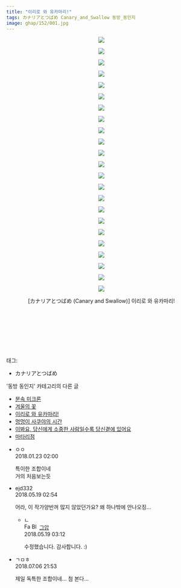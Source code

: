 ```yaml
---
title: "이리로 와 유카마리!"
tags: カナリアとつばめ Canary_and_Swallow 동방_동인지
image: ghap/152/001.jpg
---
```

<div class="article">
<p style="text-align: center; clear: none; float: none;"><img src="{{ site.nasurl }}/ghap/152/001.jpg"/></p>
<p style="text-align: center; clear: none; float: none;"><img src="{{ site.nasurl }}/ghap/152/002.jpg"/></p>
<p style="text-align: center; clear: none; float: none;"><img src="{{ site.nasurl }}/ghap/152/003.jpg"/></p>
<p style="text-align: center; clear: none; float: none;"><img src="{{ site.nasurl }}/ghap/152/004.jpg"/></p>
<p style="text-align: center; clear: none; float: none;"><img src="{{ site.nasurl }}/ghap/152/005.jpg"/></p>
<p style="text-align: center; clear: none; float: none;"><img src="{{ site.nasurl }}/ghap/152/006.jpg"/></p>
<p style="text-align: center; clear: none; float: none;"><img src="{{ site.nasurl }}/ghap/152/007.jpg"/></p>
<p style="text-align: center; clear: none; float: none;"><img src="{{ site.nasurl }}/ghap/152/008.jpg"/></p>
<p style="text-align: center; clear: none; float: none;"><img src="{{ site.nasurl }}/ghap/152/009.jpg"/></p>
<p style="text-align: center; clear: none; float: none;"><img src="{{ site.nasurl }}/ghap/152/010.jpg"/></p>
<p style="text-align: center; clear: none; float: none;"><img src="{{ site.nasurl }}/ghap/152/011.jpg"/></p>
<p style="text-align: center; clear: none; float: none;"><img src="{{ site.nasurl }}/ghap/152/012.jpg"/></p>
<p style="text-align: center; clear: none; float: none;"><img src="{{ site.nasurl }}/ghap/152/013.jpg"/></p>
<p style="text-align: center; clear: none; float: none;"><img src="{{ site.nasurl }}/ghap/152/014.jpg"/></p>
<p style="text-align: center; clear: none; float: none;"><img src="{{ site.nasurl }}/ghap/152/015.jpg"/></p>
<p style="text-align: center; clear: none; float: none;"><img src="{{ site.nasurl }}/ghap/152/016.jpg"/></p>
<p style="text-align: center; clear: none; float: none;"><img src="{{ site.nasurl }}/ghap/152/017.jpg"/></p>
<p style="text-align: center; clear: none; float: none;"><img src="{{ site.nasurl }}/ghap/152/018.jpg"/></p>
<p style="text-align: center; clear: none; float: none;"><img src="{{ site.nasurl }}/ghap/152/019.jpg"/></p>
<p style="text-align: center; clear: none; float: none;"><img src="{{ site.nasurl }}/ghap/152/020.jpg"/></p>
<p style="text-align: center; clear: none; float: none;"><img src="{{ site.nasurl }}/ghap/152/021.jpg"/></p>
<p style="text-align: center; clear: none; float: none;"><img src="{{ site.nasurl }}/ghap/152/022.jpg"/></p>
<p style="text-align: center; clear: none; float: none;"><img src="{{ site.nasurl }}/ghap/152/023.jpg"/></p>
<p style="text-align: center; clear: none; float: none;">[カナリアとつばめ (Canary and Swallow)] 이리로 와 유카마리!</p>
<p style="text-align: center; clear: none; float: none;"><br/></p>
<p style="text-align: center; clear: none; float: none;"><br/></p>
<p style="text-align: center; clear: none; float: none;"><br/></p>
<p><br/></p>
</div><div class="tagTrail">
<p>태그: </p>
<ul>
<li>カナリアとつばめ</li>
</ul>
</div><div class="another">
<p>'동방 동인지' 카테고리의 다른 글</p>
<ul>
<li><a href="/2016-06-18-ghap_155">분속 미크론</a></li>
<li><a href="/2016-06-18-ghap_153">겨울의 꽃</a></li>
<li><a href="/2016-06-18-ghap_152">이리로 와 유카마리!</a></li>
<li><a href="/2016-06-18-ghap_151">멍멍이 사쿠야의 시간</a></li>
<li><a href="/2016-06-18-ghap_150">이봐요, 당신에게 소중한 사람일수록 당신곁에 있어요</a></li>
<li><a href="/2016-06-18-ghap_149">마타리점</a></li>
</ul>
</div><div class="cb_module cb_fluid">
<div class="cb_wrt cb_profile">
<div class="comment">
<ul>
<li class="cb_thumb_off" id="comment15180426">
<div class="cb_comment_area">
<div class="cb_info_area">
<div class="cb_section">
<span class="cb_nick_name">ㅇㅇ</span>
</div>
<div class="cb_section">
<span class="cb_date">2018.01.23 02:00 </span>
</div>
</div>
<div class="cb_dsc_comment">
<p class="cb_dsc">
											특이한 조합이네<br/>
거의 처음보는듯
										</p>
</div>
</div></li>
<li class="cb_thumb_off" id="comment15258564">
<div class="cb_comment_area">
<div class="cb_info_area">
<div class="cb_section">
<span class="cb_nick_name">ejd332</span>
</div>
<div class="cb_section">
<span class="cb_date">2018.05.19 02:54 </span>
</div>
</div>
<div class="cb_dsc_comment">
<p class="cb_dsc">
											어라, 이 작가양반꺼 많지 않았던가요? 왜 하나밖에 안나오징...
										</p>
</div>
<ul>
<li class="cb_thumb_off" id="comment15258567">
<span class="cb_bu_subnode">ㄴ</span>
<div class="cb_comment_area">
<div class="cb_info_area">
<div class="cb_section">
<span class="cb_nick_name"><img alt="Favicon of https://ghaptouhou.tistory.com" height="16" onerror="this.onerror=null;this.parentNode.removeChild(this)" src="https://ghaptouhou.tistory.com/favicon.ico" width="16"/> <img alt="BlogIcon" height="16" onerror="this.parentNode.removeChild(this)" src="https://ghaptouhou.tistory.com/index.gif" width="16"/> <a href="https://ghaptouhou.tistory.com" onclick="return openLinkInNewWindow(this)"> 그압</a><span class="tistoryProfileLayerTrigger" onclick='TistoryProfile.show(event, this, {"title":"\uc800\uae30 \uc774\uac70 \ub098\uc911\uc5d0 \uc218\uc815 \uac00\ub2a5\ud558\ub098\uc694","url":"https:\/\/ghap.tistory.com","nickname":"\uadf8\uc555","items":[]}); return false;'></span></span>
</div>
<div class="cb_section">
<span class="cb_date">2018.05.19 03:12 </span>
</div>
</div>
<div class="cb_dsc_comment">
<p class="cb_dsc">
																수정했습니다. 감사합니다. :)
															</p>
</div>
</div>
</li>
</ul>
</div></li>
<li class="cb_thumb_off" id="comment15281689">
<div class="cb_comment_area">
<div class="cb_info_area">
<div class="cb_section">
<span class="cb_nick_name">ㄱㅁㅎ</span>
</div>
<div class="cb_section">
<span class="cb_date">2018.07.06 21:53 </span>
</div>
</div>
<div class="cb_dsc_comment">
<p class="cb_dsc">
											제일 독특한 조합이네... 첨 본다...
										</p>
</div>
</div></li>
</ul>
</div>
</div><!-- commentList close -->
</div>
<br/>
<p id="refer"></p>
<br/>
